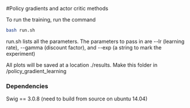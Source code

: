 #Policy gradients and actor critic methods

To run the training, run the command
```bash
bash run.sh
```
run.sh lists all the parameters. The parameters to pass in are --lr (learning rate), --gamma (discount factor), and --exp (a string to mark the experiment)

All plots will be saved at a location ./results. Make this folder in /policy_gradient_learning

### Dependencies
Swig == 3.0.8 (need to build from source on ubuntu 14.04)
